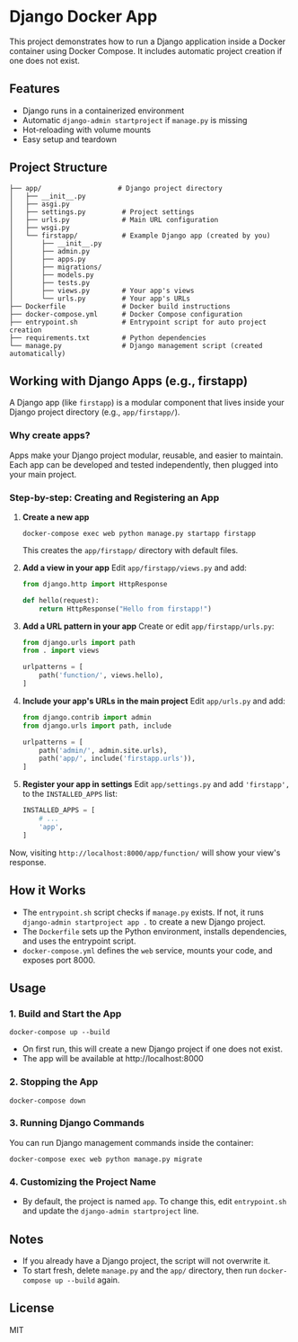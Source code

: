 # Django Docker App

This project demonstrates how to run a Django application inside a Docker container using Docker Compose. It includes automatic project creation if one does not exist.

## Features
- Django runs in a containerized environment
- Automatic `django-admin startproject` if `manage.py` is missing
- Hot-reloading with volume mounts
- Easy setup and teardown

## Project Structure
```
├── app/                   # Django project directory
│   ├── __init__.py
│   ├── asgi.py
│   ├── settings.py         # Project settings
│   ├── urls.py             # Main URL configuration
│   ├── wsgi.py
│   └── firstapp/           # Example Django app (created by you)
│       ├── __init__.py
│       ├── admin.py
│       ├── apps.py
│       ├── migrations/
│       ├── models.py
│       ├── tests.py
│       ├── views.py        # Your app's views
│       └── urls.py         # Your app's URLs
├── Dockerfile              # Docker build instructions
├── docker-compose.yml      # Docker Compose configuration
├── entrypoint.sh           # Entrypoint script for auto project creation
├── requirements.txt        # Python dependencies
└── manage.py               # Django management script (created automatically)
```

## Working with Django Apps (e.g., firstapp)

A Django app (like `firstapp`) is a modular component that lives inside your Django project directory (e.g., `app/firstapp/`).

### Why create apps?
Apps make your Django project modular, reusable, and easier to maintain. Each app can be developed and tested independently, then plugged into your main project.

### Step-by-step: Creating and Registering an App

1. **Create a new app**
   ```
   docker-compose exec web python manage.py startapp firstapp
   ```
   This creates the `app/firstapp/` directory with default files.

2. **Add a view in your app**
   Edit `app/firstapp/views.py` and add:
   ```python
   from django.http import HttpResponse

   def hello(request):
       return HttpResponse("Hello from firstapp!")
   ```

3. **Add a URL pattern in your app**
   Create or edit `app/firstapp/urls.py`:
   ```python
   from django.urls import path
   from . import views

   urlpatterns = [
       path('function/', views.hello),
   ]
   ```

4. **Include your app's URLs in the main project**
   Edit `app/urls.py` and add:
   ```python
   from django.contrib import admin
   from django.urls import path, include

   urlpatterns = [
       path('admin/', admin.site.urls),
       path('app/', include('firstapp.urls')),
   ]
   ```

5. **Register your app in settings**
   Edit `app/settings.py` and add `'firstapp',` to the `INSTALLED_APPS` list:
   ```python
   INSTALLED_APPS = [
       # ...
       'app',
   ]
   ```

Now, visiting `http://localhost:8000/app/function/` will show your view's response.

## How it Works
- The `entrypoint.sh` script checks if `manage.py` exists. If not, it runs `django-admin startproject app .` to create a new Django project.
- The `Dockerfile` sets up the Python environment, installs dependencies, and uses the entrypoint script.
- `docker-compose.yml` defines the `web` service, mounts your code, and exposes port 8000.

## Usage

### 1. Build and Start the App
```
docker-compose up --build
```
- On first run, this will create a new Django project if one does not exist.
- The app will be available at http://localhost:8000

### 2. Stopping the App
```
docker-compose down
```

### 3. Running Django Commands
You can run Django management commands inside the container:
```
docker-compose exec web python manage.py migrate
```

### 4. Customizing the Project Name
- By default, the project is named `app`. To change this, edit `entrypoint.sh` and update the `django-admin startproject` line.

## Notes
- If you already have a Django project, the script will not overwrite it.
- To start fresh, delete `manage.py` and the `app/` directory, then run `docker-compose up --build` again.

## License
MIT
